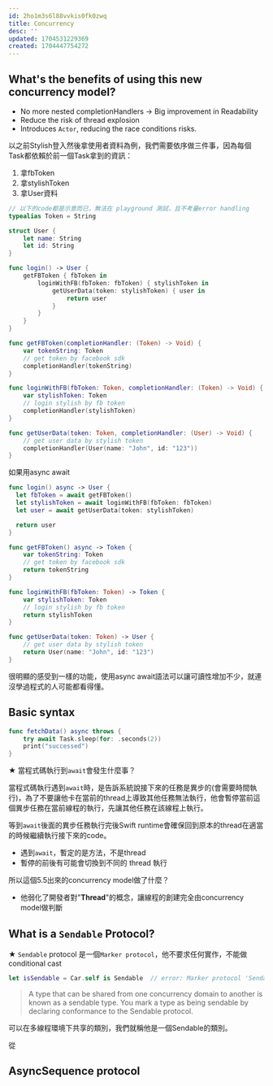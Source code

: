 ```yaml
---
id: 2ho1m3s6l88vvkis0fk0zwq
title: Concurrency
desc: ''
updated: 1704531229369
created: 1704447754272
---
```


## What's the benefits of using this new concurrency model?

- No more nested completionHandlers -> Big improvement in Readability
- Reduce the risk of thread explosion
- Introduces `Actor`, reducing the race conditions risks.

以之前Stylish登入然後拿使用者資料為例，我們需要依序做三件事，因為每個Task都依賴於前一個Task拿到的資訊：

1. 拿fbToken
2. 拿stylishToken
3. 拿User資料

```swift
// 以下的code都是示意而已，無法在 playground 測試，且不考量error handling
typealias Token = String

struct User {
    let name: String
    let id: String
}

func login() -> User {
    getFBToken { fbToken in
        loginWithFB(fbToken: fbToken) { stylishToken in
            getUserData(token: stylishToken) { user in
                return user
            }
        }
    }
}

func getFBToken(completionHandler: (Token) -> Void) {
    var tokenString: Token
    // get token by facebook sdk
    completionHandler(tokenString)
}

func loginWithFB(fbToken: Token, completionHandler: (Token) -> Void) {
    var stylishToken: Token
    // login stylish by fb token
    completionHandler(stylishToken)
}

func getUserData(token: Token, completionHandler: (User) -> Void) {
    // get user data by stylish token
    completionHandler(User(name: "John", id: "123"))
}
```

如果用async await

```swift
func login() async -> User {
  let fbToken = await getFBToken()
  let stylishToken = await loginWithFB(fbToken: fbToken)
  let user = await getUserData(token: stylishToken)

  return user
}

func getFBToken() async -> Token {
    var tokenString: Token
    // get token by facebook sdk
    return tokenString
}

func loginWithFB(fbToken: Token) -> Token {
    var stylishToken: Token
    // login stylish by fb token
    return stylishToken
}

func getUserData(token: Token) -> User {
    // get user data by stylish token
    return User(name: "John", id: "123")
}
```

很明顯的感受到一樣的功能，使用async await語法可以讓可讀性增加不少，就連沒學過程式的人可能都看得懂。

## Basic syntax

```swift
func fetchData() async throws {
    try await Task.sleep(for: .seconds(2))
    print("successed")
}
```

★ 當程式碼執行到`await`會發生什麼事？

當程式碼執行遇到`await`時，是告訴系統說接下來的任務是異步的(會需要時間執行)，為了不要讓他卡在當前的thread上導致其他任務無法執行，他會暫停當前這個異步任務在當前線程的執行，先讓其他任務在該線程上執行。

等到`await`後面的異步任務執行完後Swift runtime會確保回到原本的thread在適當的時候繼續執行接下來的code。

- 遇到`await`，暫定的是方法，不是thread
- 暫停的前後有可能會切換到不同的 thread 執行

所以這個5.5出來的concurrency model做了什麼？

- 他弱化了開發者對"**Thread**"的概念，讓線程的創建完全由concurrency model做判斷

## What is a `Sendable` Protocol?

★ `Sendable` protocol 是一個`Marker protocol`，他不要求任何實作，不能做conditional cast

```swift
let isSendable = Car.self is Sendable  // error: Marker protocol 'Sendable' cannot be used in a conditional cast.
```

> A type that can be shared from one concurrency domain to another is known as a sendable type.
> You mark a type as being sendable by declaring conformance to the Sendable protocol.

可以在多線程環境下共享的類別，我們就稱他是一個Sendable的類別。

從

## AsyncSequence protocol

